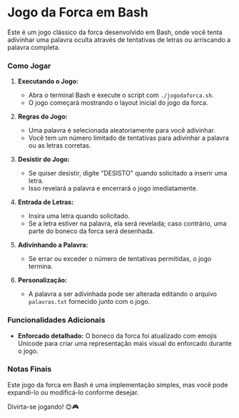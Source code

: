 # Jogo da Forca em Bash

Este é um jogo clássico da forca desenvolvido em Bash, onde você tenta adivinhar uma palavra oculta através de tentativas de letras ou arriscando a palavra completa.

### Como Jogar

1. **Executando o Jogo:**
   - Abra o terminal Bash e execute o script com `./jogodaforca.sh`.
   - O jogo começará mostrando o layout inicial do jogo da forca.

2. **Regras do Jogo:**
   - Uma palavra é selecionada aleatoriamente para você adivinhar.
   - Você tem um número limitado de tentativas para adivinhar a palavra ou as letras corretas.

3. **Desistir do Jogo:**
   - Se quiser desistir, digite "DESISTO" quando solicitado a inserir uma letra.
   - Isso revelará a palavra e encerrará o jogo imediatamente.

4. **Entrada de Letras:**
   - Insira uma letra quando solicitado.
   - Se a letra estiver na palavra, ela será revelada; caso contrário, uma parte do boneco da forca será desenhada.

5. **Adivinhando a Palavra:**
   - Se errar ou exceder o número de tentativas permitidas, o jogo termina.

6. **Personalização:**
   - A palavra a ser adivinhada pode ser alterada editando o arquivo `palavras.txt` fornecido junto com o jogo.

### Funcionalidades Adicionais

- **Enforcado detalhado:** O boneco da forca foi atualizado com emojis Unicode para criar uma representação mais visual do enforcado durante o jogo.

### Notas Finais

Este jogo da forca em Bash é uma implementação simples, mas você pode expandi-lo ou modificá-lo conforme desejar.

Divirta-se jogando! 😊🎮

